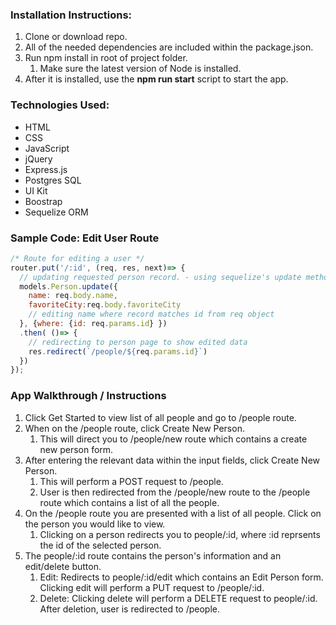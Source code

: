 ### Installation Instructions:

1. Clone or download repo.
1. All of the needed dependencies are included within the package.json.
1. Run npm install in root of project folder.
    1. Make sure the latest version of Node is installed.
1. After it is installed, use the **npm run start** script to start the app.

### Technologies Used:
- HTML
- CSS
- JavaScript
- jQuery
- Express.js
- Postgres SQL
- UI Kit
- Boostrap
- Sequelize ORM

### Sample Code: Edit User Route
```javascript
/* Route for editing a user */
router.put('/:id', (req, res, next)=> {
  // updating requested person record. - using sequelize's update method
  models.Person.update({
    name: req.body.name,
    favoriteCity:req.body.favoriteCity
    // editing name where record matches id from req object
  }, {where: {id: req.params.id} })
  .then( ()=> {
    // redirecting to person page to show edited data
    res.redirect(`/people/${req.params.id}`)
  })
});
```

### App Walkthrough / Instructions
1. Click Get Started to view list of all people and go to /people route.
1. When on the /people route, click Create New Person.
    1. This will direct you to /people/new route which contains a create new person form.
1. After entering the relevant data within the input fields, click Create New Person.
    1. This will perform a POST request to /people.
    1. User is then redirected from the /people/new route to the /people route which contains a list of all the people.
1. On the /people route you are presented with a list of all people. Click on the person you would like to view.
    1. Clicking on a person redirects you to people/:id, where :id reprsents the id of the selected person.
1. The people/:id route contains the person's information and an edit/delete button.
    1. Edit: Redirects to people/:id/edit which contains an Edit Person form. Clicking edit will perform a PUT request to /people/:id.
    1. Delete: Clicking delete will perform a DELETE request to people/:id. After deletion, user is redirected to /people.
